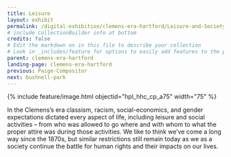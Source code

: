 ```yaml
---
title: Leisure
layout: exhibit
permalink: /digital-exhibition/clemens-era-hartford/Leisure-and-Society.html
# include CollectionBuilder info at bottom
credits: false
# Edit the markdown on in this file to describe your collection
# Look in _includes/feature for options to easily add features to the page
parent: clemens-era-hartford
landing-page: clemens-era-hartford
previous: Paige-Compositor
next: bushnell-park
---
```


{% include feature/image.html objectid="hpl_hhc_cp_a75" width="75" %}

In the Clemens’s era classism, racism, social-economics, and gender expectations dictated every aspect of life, including leisure and social activities – from who was allowed to go where and with whom to what the proper attire was during those activities. We like to think we’ve come a long way since the 1870s, but similar restrictions still remain today as we as a society continue the battle for human rights and their impacts on our lives.

